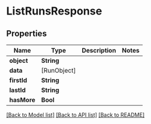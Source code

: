 # ListRunsResponse

## Properties
Name | Type | Description | Notes
------------ | ------------- | ------------- | -------------
**object** | **String** |  | 
**data** | [RunObject] |  | 
**firstId** | **String** |  | 
**lastId** | **String** |  | 
**hasMore** | **Bool** |  | 

[[Back to Model list]](../README.md#documentation-for-models) [[Back to API list]](../README.md#documentation-for-api-endpoints) [[Back to README]](../README.md)


